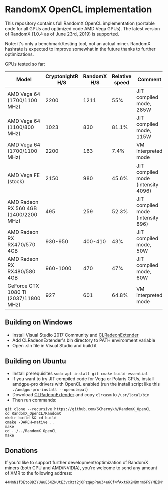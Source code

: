 # RandomX OpenCL implementation

This repository contains full RandomX OpenCL implementation (portable code for all GPUs and optimized code AMD Vega GPUs). The latest version of RandomX (1.0.4 as of June 23rd, 2019) is supported.

Note: it's only a benchmark/testing tool, not an actual miner. RandomX hashrate is expected to improve somewhat in the future thanks to further optimizations.

GPUs tested so far:

Model|CryptonightR H/S|RandomX H/S|Relative speed|Comment
-----|---------------|-----------|---------------|-------
AMD Vega 64 (1700/1100 MHz)|2200|1211|55%|JIT compiled mode, 285W
AMD Vega 64 (1100/800 MHz)|1023|830|81.1%|JIT compiled mode, 115W
AMD Vega 64 (1700/1100 MHz)|2200|163|7.4%|VM interpreted mode
AMD Vega FE (stock)|2150|980|45.6%|JIT compiled mode (intensity 4096)
AMD Radeon RX 560 4GB (1400/2200 MHz)|495|259|52.3%|JIT compiled mode (intensity 896)
AMD Radeon RX RX470/570 4GB|930-950|400-410|43%|JIT compiled mode, 50W
AMD Radeon RX RX480/580 4GB|960-1000|470|47%|JIT compiled mode, 60W
GeForce GTX 1080 Ti (2037/11800 MHz)|927|601|64.8%|VM interpreted mode

## Building on Windows

- Install Visual Studio 2017 Community and [CLRadeonExtender](https://github.com/CLRX/CLRX-mirror/releases)
- Add CLRadeonExtender's bin directory to PATH environment variable
- Open .sln file in Visual Studio and build it

## Building on Ubuntu

- Install prerequisites `sudo apt install git cmake build-essential`
- If you want to try JIT compiled code for Vega or Polaris GPUs, install amdgpu-pro drivers with OpenCL enabled (run the install script like this `./amdgpu-pro-install --opencl=pal`)
- Download [CLRadeonExtender](https://github.com/CLRX/CLRX-mirror/releases) and copy `clrxasm` to `/usr/local/bin`
- Then run commands:
```
git clone --recursive https://github.com/SChernykh/RandomX_OpenCL
cd RandomX_OpenCL/RandomX
mkdir build && cd build
cmake -DARCH=native ..
make
cd ../../RandomX_OpenCL
make
```

## Donations

If you'd like to support further development/optimization of RandomX miners (both CPU and AMD/NVIDIA), you're welcome to send any amount of XMR to the following address:

```
44MnN1f3Eto8DZYUWuE5XZNUtE3vcRzt2j6PzqWpPau34e6Cf4fAxt6X2MBmrm6F9YMEiMNjN6W4Shn4pLcfNAja621jwyg
```
